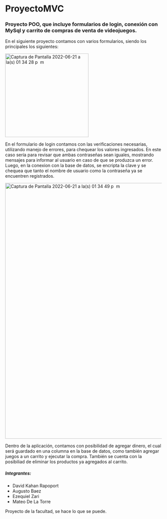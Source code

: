 # ProyectoMVC
### **Proyecto POO**, que incluye formularios de login, conexión con MySql y carrito de compras de venta de videojuegos.

En el siguiente proyecto contamos con varios formularios, siendo los principales los siguientes: 


<img width="268" alt="Captura de Pantalla 2022-06-21 a la(s) 01 34 28 p  m" src="https://user-images.githubusercontent.com/86798847/174852253-c5a70390-0280-4bed-b4e8-d25f0ec77a1b.png">

En el formulario de login contamos con las verificaciones necesarias, utilizando manejo de errores, para chequear los valores ingresados. En este caso sería para revisar que ambas contraseñas sean iguales, mostrando mensajes para informar al usuario en caso de que se produzca un error. Luego, en la conexion con la base de datos, se encripta la clave y se chequea que tanto el nombre de usuario como la contraseña ya se encuentren registrados.

<img width="820" alt="Captura de Pantalla 2022-06-21 a la(s) 01 34 49 p  m" src="https://user-images.githubusercontent.com/86798847/174852646-91555a4c-fa85-4149-b5b8-ad4397021bfe.png">

Dentro de la aplicación, contamos con posibilidad de agregar dinero, el cual será guardado en una columna en la base de datos, como también agregar juegos a un carrito y ejecutar la compra. También se cuenta con la posibiliad de eliminar los productos ya agregados al carrito.

##### **Integrantes:**
- David Kahan Rapoport
- Augusto Baez
- Ezequiel Zari
- Mateo De La Torre


Proyecto de la facultad, se hace lo que se puede. 
